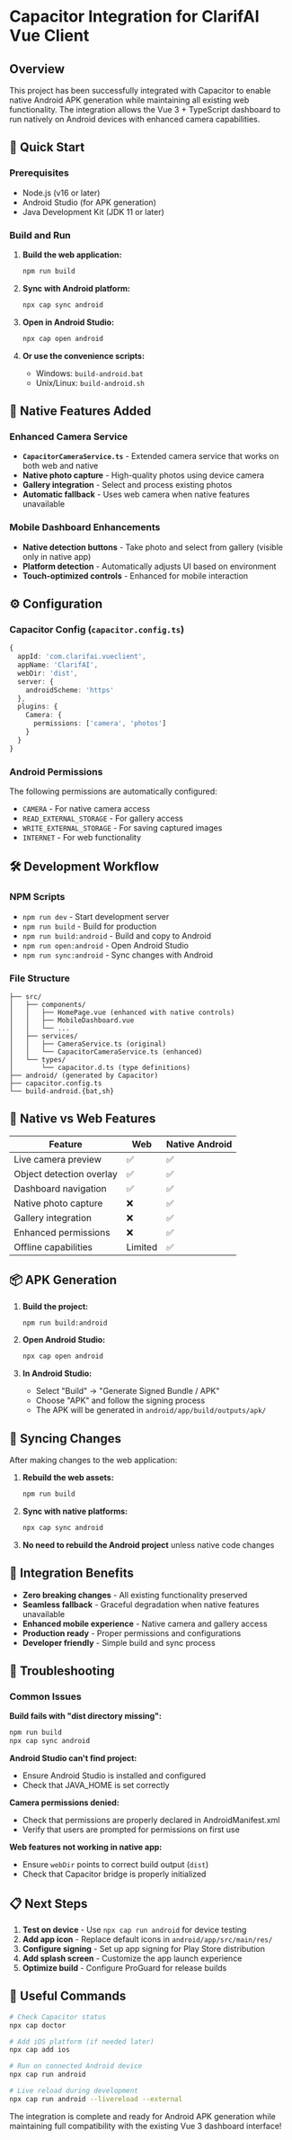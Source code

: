 # Capacitor Integration for ClarifAI Vue Client

## Overview
This project has been successfully integrated with Capacitor to enable native Android APK generation while maintaining all existing web functionality. The integration allows the Vue 3 + TypeScript dashboard to run natively on Android devices with enhanced camera capabilities.

## 🚀 Quick Start

### Prerequisites
- Node.js (v16 or later)
- Android Studio (for APK generation)
- Java Development Kit (JDK 11 or later)

### Build and Run
1. **Build the web application:**
   ```bash
   npm run build
   ```

2. **Sync with Android platform:**
   ```bash
   npx cap sync android
   ```

3. **Open in Android Studio:**
   ```bash
   npx cap open android
   ```

4. **Or use the convenience scripts:**
   - Windows: `build-android.bat`
   - Unix/Linux: `build-android.sh`

## 📱 Native Features Added

### Enhanced Camera Service
- **`CapacitorCameraService.ts`** - Extended camera service that works on both web and native
- **Native photo capture** - High-quality photos using device camera
- **Gallery integration** - Select and process existing photos
- **Automatic fallback** - Uses web camera when native features unavailable

### Mobile Dashboard Enhancements
- **Native detection buttons** - Take photo and select from gallery (visible only in native app)
- **Platform detection** - Automatically adjusts UI based on environment
- **Touch-optimized controls** - Enhanced for mobile interaction

## ⚙️ Configuration

### Capacitor Config (`capacitor.config.ts`)
```typescript
{
  appId: 'com.clarifai.vueclient',
  appName: 'ClarifAI',
  webDir: 'dist',
  server: {
    androidScheme: 'https'
  },
  plugins: {
    Camera: {
      permissions: ['camera', 'photos']
    }
  }
}
```

### Android Permissions
The following permissions are automatically configured:
- `CAMERA` - For native camera access
- `READ_EXTERNAL_STORAGE` - For gallery access
- `WRITE_EXTERNAL_STORAGE` - For saving captured images
- `INTERNET` - For web functionality

## 🛠️ Development Workflow

### NPM Scripts
- `npm run dev` - Start development server
- `npm run build` - Build for production
- `npm run build:android` - Build and copy to Android
- `npm run open:android` - Open Android Studio
- `npm run sync:android` - Sync changes with Android

### File Structure
```
├── src/
│   ├── components/
│   │   ├── HomePage.vue (enhanced with native controls)
│   │   ├── MobileDashboard.vue
│   │   └── ...
│   ├── services/
│   │   ├── CameraService.ts (original)
│   │   └── CapacitorCameraService.ts (enhanced)
│   └── types/
│       └── capacitor.d.ts (type definitions)
├── android/ (generated by Capacitor)
├── capacitor.config.ts
└── build-android.{bat,sh}
```

## 🔧 Native vs Web Features

| Feature | Web | Native Android |
|---------|-----|----------------|
| Live camera preview | ✅ | ✅ |
| Object detection overlay | ✅ | ✅ |
| Dashboard navigation | ✅ | ✅ |
| Native photo capture | ❌ | ✅ |
| Gallery integration | ❌ | ✅ |
| Enhanced permissions | ❌ | ✅ |
| Offline capabilities | Limited | ✅ |

## 📦 APK Generation

1. **Build the project:**
   ```bash
   npm run build:android
   ```

2. **Open Android Studio:**
   ```bash
   npx cap open android
   ```

3. **In Android Studio:**
   - Select "Build" → "Generate Signed Bundle / APK"
   - Choose "APK" and follow the signing process
   - The APK will be generated in `android/app/build/outputs/apk/`

## 🔄 Syncing Changes

After making changes to the web application:

1. **Rebuild the web assets:**
   ```bash
   npm run build
   ```

2. **Sync with native platforms:**
   ```bash
   npx cap sync android
   ```

3. **No need to rebuild the Android project** unless native code changes

## 🎯 Integration Benefits

- **Zero breaking changes** - All existing functionality preserved
- **Seamless fallback** - Graceful degradation when native features unavailable
- **Enhanced mobile experience** - Native camera and gallery access
- **Production ready** - Proper permissions and configurations
- **Developer friendly** - Simple build and sync process

## 🐛 Troubleshooting

### Common Issues

**Build fails with "dist directory missing":**
```bash
npm run build
npx cap sync android
```

**Android Studio can't find project:**
- Ensure Android Studio is installed and configured
- Check that JAVA_HOME is set correctly

**Camera permissions denied:**
- Check that permissions are properly declared in AndroidManifest.xml
- Verify that users are prompted for permissions on first use

**Web features not working in native app:**
- Ensure `webDir` points to correct build output (`dist`)
- Check that Capacitor bridge is properly initialized

## 📋 Next Steps

1. **Test on device** - Use `npx cap run android` for device testing
2. **Add app icon** - Replace default icons in `android/app/src/main/res/`
3. **Configure signing** - Set up app signing for Play Store distribution
4. **Add splash screen** - Customize the app launch experience
5. **Optimize build** - Configure ProGuard for release builds

## 🔗 Useful Commands

```bash
# Check Capacitor status
npx cap doctor

# Add iOS platform (if needed later)
npx cap add ios

# Run on connected Android device
npx cap run android

# Live reload during development
npx cap run android --livereload --external
```

The integration is complete and ready for Android APK generation while maintaining full compatibility with the existing Vue 3 dashboard interface!
